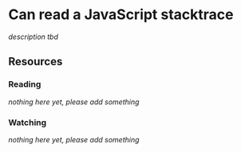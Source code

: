 # Can read a JavaScript stacktrace

_description tbd_

## Resources

### Reading

_nothing here yet, please add something_

### Watching

_nothing here yet, please add something_
